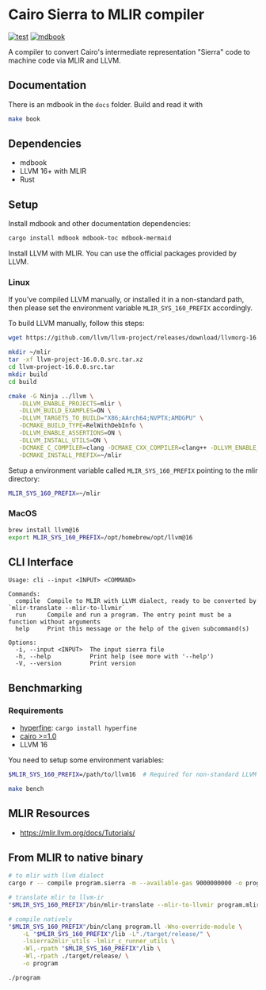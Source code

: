 # Cairo Sierra to MLIR compiler
[![test](https://github.com/lambdaclass/cairo_sierra_to_mlir/actions/workflows/ci.yml/badge.svg)](https://github.com/lambdaclass/cairo_sierra_to_mlir/actions/workflows/ci.yml)
[![mdbook](https://img.shields.io/badge/mdbook-link-blue)](https://lambdaclass.github.io/cairo_sierra_2_MLIR/)

A compiler to convert Cairo's intermediate representation "Sierra" code to machine code via MLIR and LLVM.

## Documentation

There is an mdbook in the `docs` folder. Build and read it with
```bash
make book
```

## Dependencies
- mdbook
- LLVM 16+ with MLIR
- Rust

## Setup

Install mdbook and other documentation dependencies:
```bash
cargo install mdbook mdbook-toc mdbook-mermaid
```

Install LLVM with MLIR. You can use the official packages provided by LLVM.

### Linux

If you've compiled LLVM manually, or installed it in a non-standard path, then please set the
environment variable `MLIR_SYS_160_PREFIX` accordingly.

To build LLVM manually, follow this steps:

```bash
wget https://github.com/llvm/llvm-project/releases/download/llvmorg-16.0.0/llvm-project-16.0.0.src.tar.xz

mkdir ~/mlir
tar -xf llvm-project-16.0.0.src.tar.xz
cd llvm-project-16.0.0.src.tar
mkdir build
cd build

cmake -G Ninja ../llvm \
   -DLLVM_ENABLE_PROJECTS=mlir \
   -DLLVM_BUILD_EXAMPLES=ON \
   -DLLVM_TARGETS_TO_BUILD="X86;AArch64;NVPTX;AMDGPU" \
   -DCMAKE_BUILD_TYPE=RelWithDebInfo \
   -DLLVM_ENABLE_ASSERTIONS=ON \
   -DLLVM_INSTALL_UTILS=ON \
   -DCMAKE_C_COMPILER=clang -DCMAKE_CXX_COMPILER=clang++ -DLLVM_ENABLE_LLD=ON \
   -DCMAKE_INSTALL_PREFIX=~/mlir
```

Setup a environment variable called `MLIR_SYS_160_PREFIX` pointing to the mlir directory:

```bash
MLIR_SYS_160_PREFIX=~/mlir
```

### MacOS
```bash
brew install llvm@16
export MLIR_SYS_160_PREFIX=/opt/homebrew/opt/llvm@16
```

## CLI Interface
```
Usage: cli --input <INPUT> <COMMAND>

Commands:
  compile  Compile to MLIR with LLVM dialect, ready to be converted by `mlir-translate --mlir-to-llvmir`
  run      Compile and run a program. The entry point must be a function without arguments
  help     Print this message or the help of the given subcommand(s)

Options:
  -i, --input <INPUT>  The input sierra file
  -h, --help           Print help (see more with '--help')
  -V, --version        Print version
```

## Benchmarking

### Requirements
- [hyperfine](https://github.com/sharkdp/hyperfine): `cargo install hyperfine`
- [cairo >=1.0](https://github.com/starkware-libs/cairo)
- LLVM 16

You need to setup some environment variables:
```bash
$MLIR_SYS_160_PREFIX=/path/to/llvm16  # Required for non-standard LLVM install locations.
```

```bash
make bench
```

## MLIR Resources
- https://mlir.llvm.org/docs/Tutorials/

## From MLIR to native binary
```bash
# to mlir with llvm dialect
cargo r -- compile program.sierra -m --available-gas 9000000000 -o program.mlir

# translate mlir to llvm-ir
"$MLIR_SYS_160_PREFIX"/bin/mlir-translate --mlir-to-llvmir program.mlir -o program.ll

# compile natively
"$MLIR_SYS_160_PREFIX"/bin/clang program.ll -Wno-override-module \
    -L "$MLIR_SYS_160_PREFIX"/lib -L"./target/release/" \
    -lsierra2mlir_utils -lmlir_c_runner_utils \
    -Wl,-rpath "$MLIR_SYS_160_PREFIX"/lib \
    -Wl,-rpath ./target/release/ \
    -o program

./program
```
